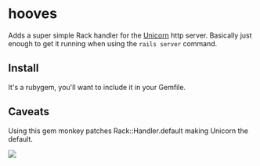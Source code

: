 hooves
=======
Adds a super simple Rack handler for the [Unicorn](http://unicorn.bogomips.org) http server. Basically just enough to get it running when using the `rails server` command.

Install
--------
It's a rubygem, you'll want to include it in your Gemfile. 

Caveats
--------
Using this gem monkey patches Rack::Handler.default making Unicorn the default.

![](http://www.awesomeoff.com/images/entries/mainview/robocop_unicorn.jpg)

